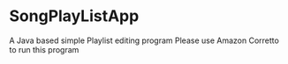 # SongPlayListApp
A Java based simple Playlist editing program
Please use Amazon Corretto to run this program
